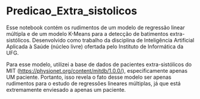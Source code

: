 # Predicao_Extra_sistolicos
Esse notebook contém os rudimentos de um modelo de regressão linear múltipla e de um modelo K-Means para a detecção de batimentos extra-sistólicos.
Desenvolvido como trabalho da disciplina de Inteligência Artificial Aplicada à Saúde (núcleo livre) ofertada pelo Instituto de Informática da UFG.

Para esse modelo, utilizei a base de dados de pacientes extra-sistólicos do MIT (https://physionet.org/content/mitdb/1.0.0/), especificamente apenas UM paciente. Portanto, isso revela o fato desse modelo ser apenas rudimentos para o estudo de regressões lineares múltiplas, já que está extremamente enviesado a apenas um paciente.
